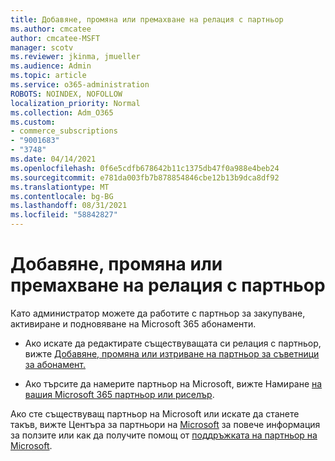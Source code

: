 ```yaml
---
title: Добавяне, промяна или премахване на релация с партньор
ms.author: cmcatee
author: cmcatee-MSFT
manager: scotv
ms.reviewer: jkinma, jmueller
ms.audience: Admin
ms.topic: article
ms.service: o365-administration
ROBOTS: NOINDEX, NOFOLLOW
localization_priority: Normal
ms.collection: Adm_O365
ms.custom:
- commerce_subscriptions
- "9001683"
- "3748"
ms.date: 04/14/2021
ms.openlocfilehash: 0f6e5cdfb678642b11c1375db47f0a988e4beb24
ms.sourcegitcommit: e781da003fb7b878854846cbe12b13b9dca8df92
ms.translationtype: MT
ms.contentlocale: bg-BG
ms.lasthandoff: 08/31/2021
ms.locfileid: "58842827"
---
```

# <a name="add-change-or-remove-a-partner-relationship"></a>Добавяне, промяна или премахване на релация с партньор

Като администратор можете да работите с партньор за закупуване, активиране и подновяване на Microsoft 365 абонаменти. 

- Ако искате да редактирате съществуващата си релация с партньор, вижте [Добавяне, промяна или изтриване на партньор за съветници за абонамент.](https://docs.microsoft.com/microsoft-365/admin/misc/add-partner)

- Ако търсите да намерите партньор на Microsoft, вижте Намиране [на вашия Microsoft 365 партньор или риселър](https://docs.microsoft.com/microsoft-365/admin/manage/find-your-partner-or-reseller).

Ако сте съществуващ партньор на Microsoft или искате да станете такъв, вижте Центъра за партньори на [Microsoft](https://support.microsoft.com/help/4499930/partner-center-overview) за повече информация за ползите или как да получите помощ от [поддръжката на партньор на Microsoft](https://aka.ms/partnersupport).
